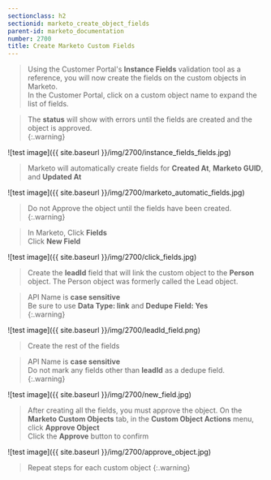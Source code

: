 ```yaml
---
sectionclass: h2
sectionid: marketo_create_object_fields
parent-id: marketo_documentation
number: 2700
title: Create Marketo Custom Fields
---
```



>Using the Customer Portal's **Instance Fields** validation tool as a reference, you will now create the fields on the custom objects in Marketo.  
In the Customer Portal, click on a custom object name to expand the list of fields.  


>The **status** will show with errors until the fields are created and the object is approved.  
{:.warning}

![test image]({{ site.baseurl }}/img/2700/instance_fields_fields.jpg)


>Marketo will automatically create fields for **Created At**, **Marketo GUID**, and **Updated At**

![test image]({{ site.baseurl }}/img/2700/marketo_automatic_fields.jpg)

>Do not Approve the object until the fields have been created.    
{:.warning}

>In Marketo, Click **Fields**  
Click **New Field**   

![test image]({{ site.baseurl }}/img/2700/click_fields.jpg)


>Create the **leadId** field that will link the custom object to the **Person** object.  The Person object was formerly called the Lead object.

>API Name is **case sensitive**  
>Be sure to use **Data Type: link** and **Dedupe Field: Yes**  
{:.warning}

![test image]({{ site.baseurl }}/img/2700/leadId_field.png)

>Create the rest of the fields  

>API Name is **case sensitive**  
>Do not mark any fields other than **leadId** as a dedupe field.    
{:.warning}

![test image]({{ site.baseurl }}/img/2700/new_field.jpg)

>After creating all the fields, you must approve the object.
On the **Marketo Custom Objects** tab, in the **Custom Object Actions** menu, click **Approve Object**  
Click the **Approve** button to confirm

![test image]({{ site.baseurl }}/img/2700/approve_object.jpg)

>Repeat steps for each custom object
{:.warning}
